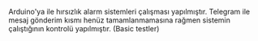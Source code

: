 Arduino'ya ile hırsızlık alarm sistemleri çalışması yapılmıştır. 
Telegram ile mesaj gönderim kısmı henüz tamamlanmamasına rağmen sistemin çalıştığının kontrolü yapılmıştır. (Basic testler)
